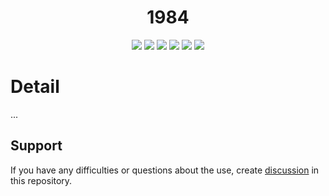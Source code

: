 <h1 align="center">1984</h1>

<!--A block of information about the repository in badges-->

<p align="center">

<img src="https://img.shields.io/badge/AKP_INA_TEAM-1984-8A2BE2" >
<img src="https://img.shields.io/github/last-commit/echokotu/1984" >
<img src="https://img.shields.io/github/languages/top/echokotu/1984" >
<img src="https://img.shields.io/github/issues/echokotu/1984" >
<img src="https://img.shields.io/github/license/echokotu/1984" >
<img src="https://img.shields.io/github/stars/echokotu/1984" >
</p>

# Detail
...


<!--Support-->
## Support
If you have any difficulties or questions about the use, create 
[discussion](https://github.com/echokotu/1984/issues/new/choose) in this repository.